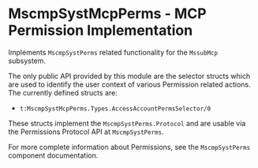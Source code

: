 # MscmpSystMcpPerms - MCP Permission Implementation

Implements `MscmpSystPerms` related functionality for the `MssubMcp` subsystem.

The only public API provided by this module are the selector structs which are
used to identify the user context of various Permission related actions.  The
currently defined structs are:

  * `t:MscmpSystMcpPerms.Types.AccessAccountPermsSelector/0`

These structs implement the `MscmpSystPerms.Protocol` and are usable via the
Permissions Protocol API at `MscmpSystPerms`.

For more complete information about Permissions, see the `MscmpSystPerms`
component documentation.
